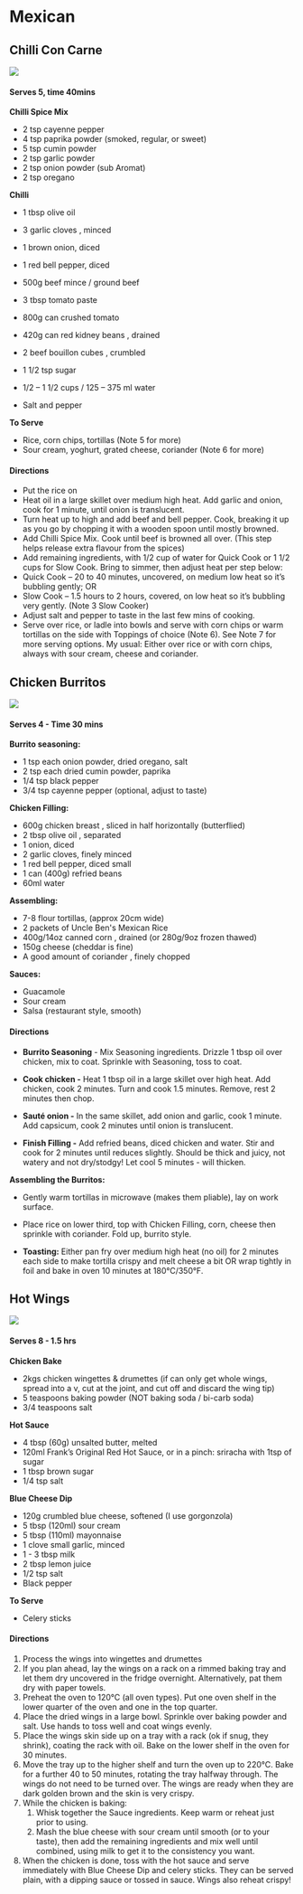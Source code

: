 # Mexican

## Chilli Con Carne

![](Images/chilli.jpeg)

#### Serves 5, time 40mins

**Chilli Spice Mix**

- 2 tsp cayenne pepper
- 4 tsp paprika powder (smoked, regular, or sweet)
- 5 tsp cumin powder
- 2 tsp garlic powder
- 2 tsp onion powder (sub Aromat)
- 2 tsp oregano

**Chilli**

- 1 tbsp olive oil

- 3 garlic cloves , minced

- 1 brown onion, diced

- 1 red bell pepper, diced

- 500g beef mince / ground beef

- 3 tbsp tomato paste

- 800g can crushed tomato

- 420g can red kidney beans , drained

- 2 beef bouillon cubes , crumbled

- 1 1/2 tsp sugar

- 1/2 – 1 1/2 cups / 125 – 375 ml water

- Salt and pepper

**To Serve**

- Rice, corn chips, tortillas (Note 5 for more)
- Sour cream, yoghurt, grated cheese, coriander (Note 6 for more)

#### Directions

- Put the rice on
- Heat oil in a large skillet over medium high heat. Add garlic and onion, cook for 1 minute, until onion is translucent.
- Turn heat up to high and add beef and bell pepper. Cook, breaking it up as you go by chopping it with a wooden spoon until mostly browned.
- Add Chilli Spice Mix. Cook until beef is browned all over. (This step helps release extra flavour from the spices)
- Add remaining ingredients, with 1/2 cup of water for Quick Cook or 1 1/2 cups for Slow Cook. Bring to simmer, then adjust heat per step below:
- Quick Cook – 20 to 40 minutes, uncovered, on medium low heat so it’s bubbling gently; OR
- Slow Cook – 1.5 hours to 2 hours, covered, on low heat so it’s bubbling very gently. (Note 3 Slow Cooker)
- Adjust salt and pepper to taste in the last few mins of cooking.
- Serve over rice, or ladle into bowls and serve with corn chips or warm tortillas on the side with Toppings of choice (Note 6). See Note 7 for more serving options. My usual: Either over rice or with corn chips, always with sour cream, cheese and coriander.

## Chicken Burritos

![](Images/2022-05-20-08-44-41-image.png)

#### Serves 4 - Time 30 mins

**Burrito seasoning:**

- 1 tsp each onion powder, dried oregano, salt
- 2 tsp each dried cumin powder, paprika
- 1/4 tsp black pepper
- 3/4 tsp cayenne pepper (optional, adjust to taste)

**Chicken Filling:**

- 600g chicken breast , sliced in half horizontally (butterflied)
- 2 tbsp olive oil , separated
- 1 onion, diced
- 2 garlic cloves, finely minced
- 1 red bell pepper, diced small
- 1 can (400g) refried beans
- 60ml water

**Assembling:**

- 7-8 flour tortillas, (approx 20cm wide)
- 2 packets of Uncle Ben's Mexican Rice
- 400g/14oz canned corn , drained (or 280g/9oz frozen thawed)
- 150g cheese (cheddar is fine)
- A good amount of coriander , finely chopped

**Sauces:**

- Guacamole
- Sour cream
- Salsa (restaurant style, smooth)

#### Directions

- **Burrito Seasoning** - Mix Seasoning ingredients. Drizzle 1 tbsp oil over chicken, mix to coat. Sprinkle with Seasoning, toss to coat.

- **Cook chicken -** Heat 1 tbsp oil in a large skillet over high heat. Add chicken, cook 2 minutes. Turn and cook 1.5 minutes. Remove, rest 2 minutes then chop.

- **Sauté onion -** In the same skillet, add onion and garlic, cook 1 minute. Add capsicum, cook 2 minutes until onion is translucent.

- **Finish Filling -** Add refried beans, diced chicken and water. Stir and cook for 2 minutes until reduces slightly. Should be thick and juicy, not  watery and not dry/stodgy! Let cool 5 minutes - will thicken.

**Assembling the Burritos:**

- Gently warm tortillas in microwave (makes them pliable), lay on work surface.

- Place rice on lower third, top with Chicken Filling, corn, cheese then sprinkle with coriander. Fold up, burrito style.

- **Toasting:** Either pan fry over medium high heat (no oil) for 2 minutes each side to make tortilla crispy and melt cheese a bit OR wrap tightly in foil and bake in oven 10 minutes at 180°C/350°F.

## Hot Wings

![](Images/2022-09-10-11-03-12-image.png)

#### Serves 8 - 1.5 hrs

**Chicken Bake**

- 2kgs chicken wingettes & drumettes (if can only get whole wings, spread into a v, cut at the joint, and cut off and discard the wing tip)
- 5 teaspoons baking powder (NOT baking soda / bi-carb soda)
- 3/4 teaspoons salt

**Hot Sauce**

- 4 tbsp (60g) unsalted butter, melted
- 120ml Frank’s Original Red Hot Sauce, or in a pinch: sriracha with 1tsp of sugar
- 1 tbsp brown sugar
- 1/4 tsp salt

**Blue Cheese Dip**

- 120g crumbled blue cheese, softened (I use gorgonzola)
- 5 tbsp (120ml) sour cream
- 5 tbsp (110ml) mayonnaise
- 1 clove small garlic, minced
- 1 - 3 tbsp milk
- 2 tbsp lemon juice
- 1/2 tsp salt
- Black pepper

**To Serve**

- Celery sticks

#### Directions

1. Process the wings into wingettes and drumettes
2. If you plan ahead, lay the wings on a rack on a rimmed baking tray and let them dry uncovered in the fridge overnight. Alternatively, pat them dry with paper towels.
3. Preheat the oven to 120°C (all oven types). Put one oven shelf in the lower quarter of the oven and one in the top quarter.
4. Place the dried wings in a large bowl. Sprinkle over baking powder and salt. Use hands to toss well and coat wings evenly.
5. Place the wings skin side up on a tray with a rack (ok if snug, they shrink), coating the rack with oil. Bake on the lower shelf in the oven for 30 minutes.
6. Move the tray up to the higher shelf and turn the oven up to 220°C. Bake for a further 40 to 50 minutes, rotating the tray halfway through. The wings do not need to be turned over. The wings are ready when they are dark golden brown and the skin is very crispy.
7. While the chicken is baking:
   1. Whisk together the Sauce ingredients. Keep warm or reheat just prior to using.
   2. Mash the blue cheese with sour cream until smooth (or to your taste), then add the remaining ingredients and mix well until combined, using milk to get it to the consistency you want.
8. When the chicken is done, toss with the hot sauce and serve immediately with Blue Cheese Dip and celery sticks. They can be served plain, with a dipping sauce or tossed in sauce. Wings also reheat crispy!
